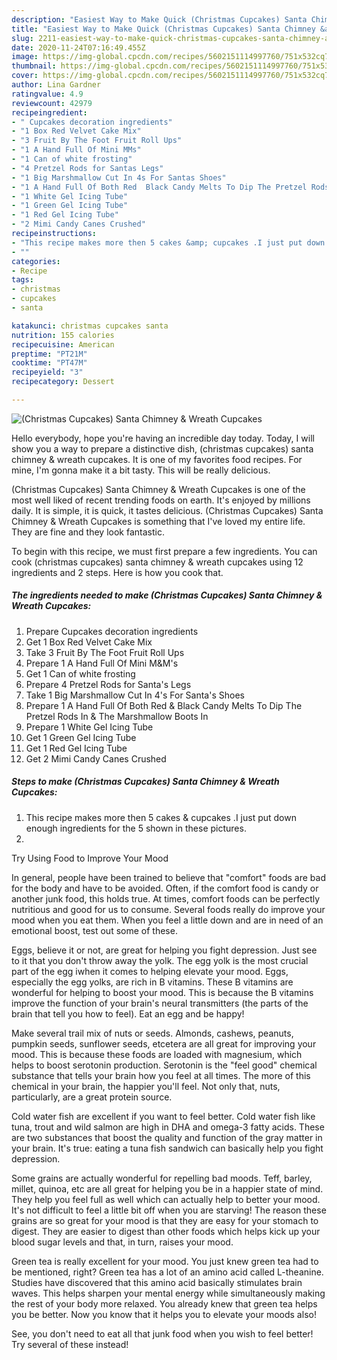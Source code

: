 ```yaml
---
description: "Easiest Way to Make Quick (Christmas Cupcakes) Santa Chimney &amp;amp; Wreath Cupcakes"
title: "Easiest Way to Make Quick (Christmas Cupcakes) Santa Chimney &amp;amp; Wreath Cupcakes"
slug: 2211-easiest-way-to-make-quick-christmas-cupcakes-santa-chimney-and-amp-wreath-cupcakes
date: 2020-11-24T07:16:49.455Z
image: https://img-global.cpcdn.com/recipes/5602151114997760/751x532cq70/christmas-cupcakes-santa-chimney-wreath-cupcakes-recipe-main-photo.jpg
thumbnail: https://img-global.cpcdn.com/recipes/5602151114997760/751x532cq70/christmas-cupcakes-santa-chimney-wreath-cupcakes-recipe-main-photo.jpg
cover: https://img-global.cpcdn.com/recipes/5602151114997760/751x532cq70/christmas-cupcakes-santa-chimney-wreath-cupcakes-recipe-main-photo.jpg
author: Lina Gardner
ratingvalue: 4.9
reviewcount: 42979
recipeingredient:
- " Cupcakes decoration ingredients"
- "1 Box Red Velvet Cake Mix"
- "3 Fruit By The Foot Fruit Roll Ups"
- "1 A Hand Full Of Mini MMs"
- "1 Can of white frosting"
- "4 Pretzel Rods for Santas Legs"
- "1 Big Marshmallow Cut In 4s For Santas Shoes"
- "1 A Hand Full Of Both Red  Black Candy Melts To Dip The Pretzel Rods In  The Marshmallow Boots In"
- "1 White Gel Icing Tube"
- "1 Green Gel Icing Tube"
- "1 Red Gel Icing Tube"
- "2 Mimi Candy Canes Crushed"
recipeinstructions:
- "This recipe makes more then 5 cakes &amp; cupcakes .I just put down enough ingredients for the 5 shown in these pictures."
- ""
categories:
- Recipe
tags:
- christmas
- cupcakes
- santa

katakunci: christmas cupcakes santa 
nutrition: 155 calories
recipecuisine: American
preptime: "PT21M"
cooktime: "PT47M"
recipeyield: "3"
recipecategory: Dessert

---
```



![(Christmas Cupcakes) Santa Chimney &amp; Wreath Cupcakes](https://img-global.cpcdn.com/recipes/5602151114997760/751x532cq70/christmas-cupcakes-santa-chimney-wreath-cupcakes-recipe-main-photo.jpg)

Hello everybody, hope you're having an incredible day today. Today, I will show you a way to prepare a distinctive dish, (christmas cupcakes) santa chimney &amp; wreath cupcakes. It is one of my favorites food recipes. For mine, I'm gonna make it a bit tasty. This will be really delicious.



(Christmas Cupcakes) Santa Chimney &amp; Wreath Cupcakes is one of the most well liked of recent trending foods on earth. It's enjoyed by millions daily. It is simple, it is quick, it tastes delicious. (Christmas Cupcakes) Santa Chimney &amp; Wreath Cupcakes is something that I've loved my entire life. They are fine and they look fantastic.


To begin with this recipe, we must first prepare a few ingredients. You can cook (christmas cupcakes) santa chimney &amp; wreath cupcakes using 12 ingredients and 2 steps. Here is how you cook that.

<!--inarticleads1-->

##### The ingredients needed to make (Christmas Cupcakes) Santa Chimney &amp; Wreath Cupcakes:

1. Prepare  Cupcakes decoration ingredients
1. Get 1 Box Red Velvet Cake Mix
1. Take 3 Fruit By The Foot Fruit Roll Ups
1. Prepare 1 A Hand Full Of Mini M&amp;M&#39;s
1. Get 1 Can of white frosting
1. Prepare 4 Pretzel Rods for Santa&#39;s Legs
1. Take 1 Big Marshmallow Cut In 4&#39;s For Santa&#39;s Shoes
1. Prepare 1 A Hand Full Of Both Red &amp; Black Candy Melts To Dip The Pretzel Rods In &amp; The Marshmallow Boots In
1. Prepare 1 White Gel Icing Tube
1. Get 1 Green Gel Icing Tube
1. Get 1 Red Gel Icing Tube
1. Get 2 Mimi Candy Canes Crushed




<!--inarticleads2-->

##### Steps to make (Christmas Cupcakes) Santa Chimney &amp; Wreath Cupcakes:

1. This recipe makes more then 5 cakes &amp; cupcakes .I just put down enough ingredients for the 5 shown in these pictures.
1. 




Try Using Food to Improve Your Mood


In general, people have been trained to believe that "comfort" foods are bad for the body and have to be avoided. Often, if the comfort food is candy or another junk food, this holds true. At times, comfort foods can be perfectly nutritious and good for us to consume. Several foods really do improve your mood when you eat them. When you feel a little down and are in need of an emotional boost, test out some of these.

Eggs, believe it or not, are great for helping you fight depression. Just see to it that you don't throw away the yolk. The egg yolk is the most crucial part of the egg iwhen it comes to helping elevate your mood. Eggs, especially the egg yolks, are rich in B vitamins. These B vitamins are wonderful for helping to boost your mood. This is because the B vitamins improve the function of your brain's neural transmitters (the parts of the brain that tell you how to feel). Eat an egg and be happy!

Make several trail mix of nuts or seeds. Almonds, cashews, peanuts, pumpkin seeds, sunflower seeds, etcetera are all great for improving your mood. This is because these foods are loaded with magnesium, which helps to boost serotonin production. Serotonin is the "feel good" chemical substance that tells your brain how you feel at all times. The more of this chemical in your brain, the happier you'll feel. Not only that, nuts, particularly, are a great protein source.

Cold water fish are excellent if you want to feel better. Cold water fish like tuna, trout and wild salmon are high in DHA and omega-3 fatty acids. These are two substances that boost the quality and function of the gray matter in your brain. It's true: eating a tuna fish sandwich can basically help you fight depression. 

Some grains are actually wonderful for repelling bad moods. Teff, barley, millet, quinoa, etc are all great for helping you be in a happier state of mind. They help you feel full as well which can actually help to better your mood. It's not difficult to feel a little bit off when you are starving! The reason these grains are so great for your mood is that they are easy for your stomach to digest. They are easier to digest than other foods which helps kick up your blood sugar levels and that, in turn, raises your mood.

Green tea is really excellent for your mood. You just knew green tea had to be mentioned, right? Green tea has a lot of an amino acid called L-theanine. Studies have discovered that this amino acid basically stimulates brain waves. This helps sharpen your mental energy while simultaneously making the rest of your body more relaxed. You already knew that green tea helps you be better. Now you know that it helps you to elevate your moods also!

See, you don't need to eat all that junk food when you wish to feel better! Try several of these instead!

